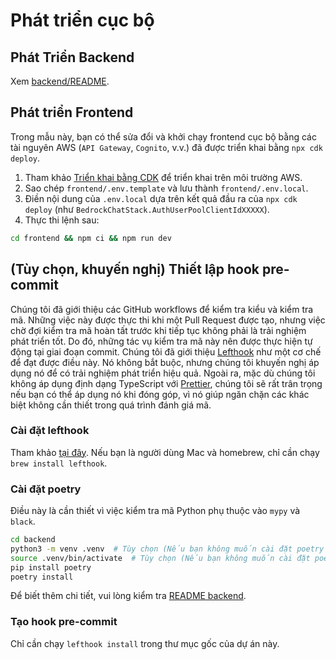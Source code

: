 # Phát triển cục bộ

## Phát Triển Backend

Xem [backend/README](../backend/README_vi-VN.md).

## Phát triển Frontend

Trong mẫu này, bạn có thể sửa đổi và khởi chạy frontend cục bộ bằng các tài nguyên AWS (`API Gateway`, `Cognito`, v.v.) đã được triển khai bằng `npx cdk deploy`.

1. Tham khảo [Triển khai bằng CDK](../README.md#deploy-using-cdk) để triển khai trên môi trường AWS.
2. Sao chép `frontend/.env.template` và lưu thành `frontend/.env.local`.
3. Điền nội dung của `.env.local` dựa trên kết quả đầu ra của `npx cdk deploy` (như `BedrockChatStack.AuthUserPoolClientIdXXXXX`).
4. Thực thi lệnh sau:

```zsh
cd frontend && npm ci && npm run dev
```

## (Tùy chọn, khuyến nghị) Thiết lập hook pre-commit

Chúng tôi đã giới thiệu các GitHub workflows để kiểm tra kiểu và kiểm tra mã. Những việc này được thực thi khi một Pull Request được tạo, nhưng việc chờ đợi kiểm tra mã hoàn tất trước khi tiếp tục không phải là trải nghiệm phát triển tốt. Do đó, những tác vụ kiểm tra mã này nên được thực hiện tự động tại giai đoạn commit. Chúng tôi đã giới thiệu [Lefthook](https://github.com/evilmartians/lefthook?tab=readme-ov-file#install) như một cơ chế để đạt được điều này. Nó không bắt buộc, nhưng chúng tôi khuyến nghị áp dụng nó để có trải nghiệm phát triển hiệu quả. Ngoài ra, mặc dù chúng tôi không áp dụng định dạng TypeScript với [Prettier](https://prettier.io/), chúng tôi sẽ rất trân trọng nếu bạn có thể áp dụng nó khi đóng góp, vì nó giúp ngăn chặn các khác biệt không cần thiết trong quá trình đánh giá mã.

### Cài đặt lefthook

Tham khảo [tại đây](https://github.com/evilmartians/lefthook#install). Nếu bạn là người dùng Mac và homebrew, chỉ cần chạy `brew install lefthook`.

### Cài đặt poetry

Điều này là cần thiết vì việc kiểm tra mã Python phụ thuộc vào `mypy` và `black`.

```sh
cd backend
python3 -m venv .venv  # Tùy chọn (Nếu bạn không muốn cài đặt poetry trong môi trường của mình)
source .venv/bin/activate  # Tùy chọn (Nếu bạn không muốn cài đặt poetry trong môi trường của mình)
pip install poetry
poetry install
```

Để biết thêm chi tiết, vui lòng kiểm tra [README backend](../backend/README_vi-VN.md).

### Tạo hook pre-commit

Chỉ cần chạy `lefthook install` trong thư mục gốc của dự án này.